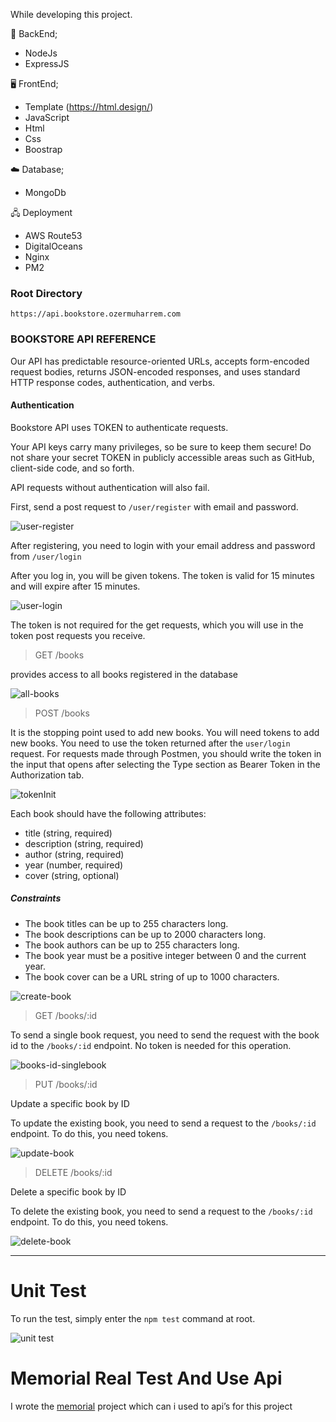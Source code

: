 While developing this project.

💽 BackEnd;
 * NodeJs
 * ExpressJS
 
🖥️ FrontEnd;
 - Template (https://html.design/)
 - JavaScript
 - Html
 - Css
 - Boostrap

☁️ Database;
 - MongoDb

🖧 Deployment
 - AWS Route53
 - DigitalOceans
 - Nginx
 - PM2
### Root Directory

``https://api.bookstore.ozermuharrem.com``


### BOOKSTORE API REFERENCE

Our API has predictable resource-oriented URLs, accepts form-encoded request bodies, returns JSON-encoded responses, and uses standard HTTP response codes, authentication, and verbs.


#### Authentication

Bookstore API uses TOKEN to authenticate requests. 

Your API keys carry many privileges, so be sure to keep them secure! Do not share your secret TOKEN in publicly accessible areas such as GitHub, client-side code, and so forth.

API requests without authentication will also fail.

First, send a post request to `/user/register` with email and password.

![user-register](https://user-images.githubusercontent.com/86782430/225988674-3adf460c-9345-45ba-8a41-418c320c8e1d.png)


After registering, you need to login with your email address and password from `/user/login`

After you log in, you will be given tokens. The token is valid for 15 minutes and will expire after 15 minutes.

![user-login](https://user-images.githubusercontent.com/86782430/225988706-dcbe20c0-7ea4-4f84-b728-881ee80e1538.png)


The token is not required for the get requests, which you will use in the token post requests you receive.

>GET /books 

provides access to all books registered in the database

![all-books](https://user-images.githubusercontent.com/86782430/225986460-e1795c37-9607-4c4a-9ead-7c520bb1deae.png)

>POST /books 

It is the stopping point used to add new books. You will need tokens to add new books. You need to use the token returned after the `user/login` request. For requests made through Postmen, you should write the token in the input that opens after selecting the Type section as Bearer Token in the Authorization tab.

![tokenInit](https://user-images.githubusercontent.com/86782430/225987387-7a334e43-297a-4329-a504-eecc46b518e4.png)

Each book should have the following attributes:
+ title (string, required)
+ description (string, required) 
+ author (string, required)
+ year (number, required)
+ cover (string, optional)

##### Constraints

+ The book titles can be up to 255 characters long.
+ The book descriptions can be up to 2000 characters long.
+ The book authors can be up to 255 characters long.
+ The book year must be a positive integer between 0 and the current year.
+ The book cover can be a URL string of up to 1000 characters.

![create-book](https://user-images.githubusercontent.com/86782430/225988491-b3c5b0ac-a6ff-4ec6-9b53-c152c910f2f6.png)

>GET /books/:id 

To send a single book request, you need to send the request with the book id to the `/books/:id` endpoint. No token is needed for this operation.

![books-id-singlebook](https://user-images.githubusercontent.com/86782430/225989717-3e0cd474-4917-4eef-abdc-8435448f175c.png)

>PUT /books/:id

 Update a specific book by ID

To update the existing book, you need to send a request to the `/books/:id` endpoint. To do this, you need tokens.

![update-book](https://user-images.githubusercontent.com/86782430/225998197-f1acef1a-ae7d-4eb1-8dba-e98d39f35186.png)


> DELETE /books/:id 

Delete a specific book by ID

To delete the existing book, you need to send a request to the `/books/:id` endpoint. To do this, you need tokens.

![delete-book](https://user-images.githubusercontent.com/86782430/225998595-faa8809c-8997-42d0-ad85-c9b7a8013de1.png)

<hr>

# Unit Test

To run the test, simply enter the `npm test` command at root.

![unit test](https://user-images.githubusercontent.com/86782430/226000498-d2e546a0-ef0a-46bf-b73e-a649cb338b40.png)

# Memorial Real Test And Use Api 

I wrote the [memorial](https://memorial.ozermuharrem.com) project which can i used to api’s for this project

